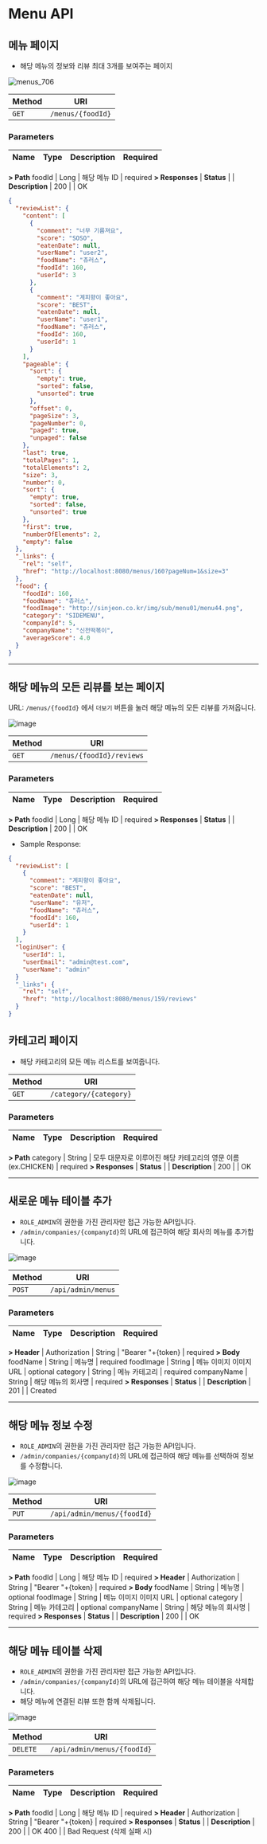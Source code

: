 # Menu API

## 메뉴 페이지

- 해당 메뉴의 정보와 리뷰 최대 3개를 보여주는 페이지

![menus_706](https://user-images.githubusercontent.com/85560758/171654893-22b29507-4274-474d-b537-16a2fef92830.png)

| Method | URI
|--|--|
| `GET` | `/menus/{foodId}`


### Parameters

| Name | Type |  Description  | Required
|-|-|-|-|
**> Path**
foodId | Long | 해당 메뉴 ID | required
**> Responses**
| **Status** | | **Description** |
200 | | OK


```json
{
  "reviewList": {
    "content": [
      {
        "comment": "너무 기름져요",
        "score": "SOSO",
        "eatenDate": null,
        "userName": "user2",
        "foodName": "츄러스",
        "foodId": 160,
        "userId": 3
      },
      {
        "comment": "계피향이 좋아요",
        "score": "BEST",
        "eatenDate": null,
        "userName": "user1",
        "foodName": "츄러스",
        "foodId": 160,
        "userId": 1
      }
    ],
    "pageable": {
      "sort": {
        "empty": true,
        "sorted": false,
        "unsorted": true
      },
      "offset": 0,
      "pageSize": 3,
      "pageNumber": 0,
      "paged": true,
      "unpaged": false
    },
    "last": true,
    "totalPages": 1,
    "totalElements": 2,
    "size": 3,
    "number": 0,
    "sort": {
      "empty": true,
      "sorted": false,
      "unsorted": true
    },
    "first": true,
    "numberOfElements": 2,
    "empty": false
  },
  "_links": {
    "rel": "self",
    "href": "http://localhost:8080/menus/160?pageNum=1&size=3"
  },
  "food": {
    "foodId": 160,
    "foodName": "츄러스",
    "foodImage": "http://sinjeon.co.kr/img/sub/menu01/menu44.png",
    "category": "SIDEMENU",
    "companyId": 5,
    "companyName": "신전떡볶이",
    "averageScore": 4.0
  }
}
```


---
## 해당 메뉴의 모든 리뷰를 보는 페이지

URL: `/menus/{foodId}` 에서 `더보기` 버튼을 눌러 해당 메뉴의 모든 리뷰를 가져옵니다.

![image](https://user-images.githubusercontent.com/85560758/171655145-a014a39b-30f2-47d8-8f8f-14cead460d99.png)

| Method | URI
|--|--|
| `GET` | `/menus/{foodId}/reviews`


### Parameters

| Name | Type |  Description  | Required
|-|-|-|-|
**> Path**
foodId | Long | 해당 메뉴 ID | required
**> Responses**
| **Status** | | **Description** |
200 | | OK


- Sample Response:
```json
{
  "reviewList": [
    {
      "comment": "계피향이 좋아요",
      "score": "BEST",
      "eatenDate": null,
      "userName": "유저",
      "foodName": "츄러스",
      "foodId": 160,
      "userId": 1
    }
  ],
  "loginUser": {
    "userId": 1,
    "userEmail": "admin@test.com",
    "userName": "admin"
  }
  "_links": {
    "rel": "self",
    "href": "http://localhost:8080/menus/159/reviews"
  }
}
```


## 카테고리 페이지

- 해당 카테고리의 모든 메뉴 리스트를 보여줍니다.




| Method | URI
|--|--|
| `GET` | `/category/{category}`

### Parameters

| Name | Type |  Description  | Required
|-|-|-|-|
**> Path**
category | String | 모두 대문자로 이루어진 해당 카테고리의 영문 이름 (ex.CHICKEN) | required
**> Responses**
| **Status** | | **Description** |
200 | | OK



---
## 새로운 메뉴 테이블 추가

- `ROLE_ADMIN`의 권한을 가진 관리자만 접근 가능한 API입니다.
- `/admin/companies/{companyId}`의 URL에 접근하여 해당 회사의 메뉴를 추가합니다.

![image](https://user-images.githubusercontent.com/85560758/171655583-efd83a38-1c92-4ffc-ab89-414b6d761000.png)

| Method | URI
|--|--|
| `POST` | `/api/admin/menus`

### Parameters

| Name | Type |  Description  | Required
|-|-|-|-|
**> Header**
| Authorization | String | "Bearer  "+{token} | required
**> Body**
foodName | String | 메뉴명 | required
foodImage | String | 메뉴 이미지 이미지 URL | optional
category | String | 메뉴 카테고리 | required
companyName | String | 해당 메뉴의 회사명 | required
**> Responses**
| **Status** | | **Description** |
201 | | Created



---
## 해당 메뉴 정보 수정

- `ROLE_ADMIN`의 권한을 가진 관리자만 접근 가능한 API입니다.
- `/admin/companies/{companyId}`의 URL에 접근하여 해당 메뉴를 선택하여 정보를 수정합니다.

![image](https://user-images.githubusercontent.com/85560758/171655968-d93791ed-110d-41bd-a1b3-7b33de183e7c.png)

| Method | URI
|--|--|
| `PUT` | `/api/admin/menus/{foodId}`

### Parameters

| Name | Type |  Description  | Required
|-|-|-|-|
**> Path**
foodId | Long | 해당 메뉴 ID | required
**> Header**
| Authorization | String | "Bearer "+{token} | required
**> Body**
foodName | String | 메뉴명 | optional
foodImage | String | 메뉴 이미지 이미지 URL | optional
category | String | 메뉴 카테고리 | optional
companyName | String | 해당 메뉴의 회사명 | required
**> Responses**
| **Status** | | **Description** |
200 | | OK



---
## 해당 메뉴 테이블 삭제

- `ROLE_ADMIN`의 권한을 가진 관리자만 접근 가능한 API입니다.
- `/admin/companies/{companyId}`의 URL에 접근하여 해당 메뉴 테이블을 삭제합니다.
- 해당 메뉴에 연결된 리뷰 또한 함께 삭제됩니다.

![image](https://user-images.githubusercontent.com/85560758/171656436-48bb29c3-606f-454d-a805-e88bd9f5dc62.png)

| Method | URI
|--|--|
| `DELETE` | `/api/admin/menus/{foodId}`


### Parameters

| Name | Type |  Description  | Required
|-|-|-|-|
**> Path**
foodId | Long | 해당 메뉴 ID | required
**> Header**
| Authorization | String | "Bearer  "+{token} | required
**> Responses**
| **Status** | | **Description** |
200 | | OK
400 | | Bad Request (삭제 실패 시)